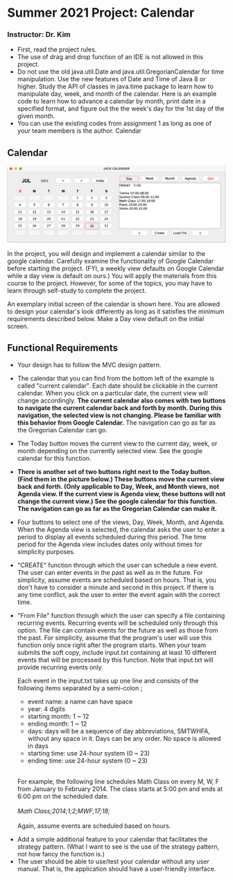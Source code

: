 # Summer 2021 Project: Calendar

### Instructor: Dr. Kim

- First, read the project rules.
- The use of drag and drop function of an IDE is not allowed in this project.
- Do not use the old java.util.Date and java.util.GregorianCalendar for time manipulation. Use the new features of Date and Time of Java 8 or higher. Study the API of classes in java.time package to learn how to manipulate day, week, and month of the calendar. Here is an example code to learn how to advance a calendar by month, print date in a specified format, and figure out the the week's day for the 1st day of the given month.
- You can use the existing codes from assignment 1 as long as one of your team members is the author.
  Calendar

## Calendar

<img src="JackCalendar/screenshots/example.png" width="750">

In the project, you will design and implement a calendar similar to the google calendar. Carefully examine the functionality of Google Calendar before starting the project. (FYI, a weekly view defaults on Google Calendar while a day view is default on ours.) You will apply the materials from this course to the project. However, for some of the topics, you may have to learn through self-study to complete the project.

An exemplary initial screen of the calendar is shown here. You are allowed to design your calendar's look differently as long as it satisfies the minimum requirements described below. Make a Day view default on the initial screen.

## Functional Requirements

- Your design has to follow the MVC design pattern.
- The calendar that you can find from the bottom left of the example is called "current calendar". Each date should be clickable in the current calendar. When you click on a particular date, the current view will change accordingly. **The current calendar also comes with two buttons to navigate the current calendar back and forth by month. During this navigation, the selected view is not changing. Please be familiar with this behavior from Google Calendar.** The navigation can go as far as the Gregorian Calendar can go.

- The Today button moves the current view to the current day, week, or month depending on the currently selected view. See the google calendar for this function.
- **There is another set of two buttons right next to the Today button. (Find them in the picture below.) These buttons move the current view back and forth. (Only applicable to Day, Week, and Month views, not Agenda view. If the current view is Agenda view, these buttons will not change the current view.) See the google calendar for this function. The navigation can go as far as the Gregorian Calendar can make it.**

* Four buttons to select one of the views, Day, Week, Month, and Agenda. When the Agenda view is selected, the calendar asks the user to enter a period to display all events scheduled during this period. The time period for the Agenda view includes dates only without times for simplicity purposes.
* "CREATE" function through which the user can schedule a new event. The user can enter events in the past as well as in the future. For simplicity, assume events are scheduled based on hours. That is, you don't have to consider a minute and second in this project. If there is any time conflict, ask the user to enter the event again with the correct time.
* "From File" function through which the user can specify a file containing recurring events. Recurring events will be scheduled only through this option. The file can contain events for the future as well as those from the past. For simplicity, assume that the program's user will use this function only once right after the program starts. When your team submits the soft copy, include input.txt containing at least 10 different events that will be processed by this function. Note that input.txt will provide recurring events only.

  Each event in the input.txt takes up one line and consists of the following items separated by a semi-colon ;

  - event name: a name can have space
  - year: 4 digits
  - starting month: 1 ~ 12
  - ending month: 1 ~ 12
  - days: days will be a sequence of day abbreviations, SMTWHFA, without any space in it. Days can be any order. No space is allowed in days
  - starting time: use 24-hour system (0 ~ 23)
  - ending time: use 24-hour system (0 ~ 23)

  <br>For example, the following line schedules Math Class on every M, W, F from January to February 2014. The class starts at 5:00 pm and ends at 6:00 pm on the scheduled date.
  <br><br>_Math Class;2014;1;2;MWF;17;18;_<br><br>
  Again, assume events are scheduled based on hours.

- Add a simple additional feature to your calendar that facilitates the strategy pattern. (What I want to see is the use of the strategy pattern, not how fancy the function is.)
- The user should be able to use/test your calendar without any user manual. That is, the application should have a user-friendly interface.
